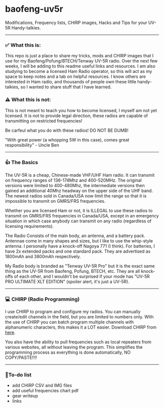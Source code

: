 # baofeng-uv5r

Modifications, Frequency lists, CHIRP images, Hacks and Tips for your UV-5R Handy-talkies.

---

### ✅ What this is:
This repo is just a place to share my tricks, mods and CHIRP images that I use for my Baofeng/Pofung/BTECH/Tenway UV-5R radio.
Over the next few weeks, I will be adding to this readme useful links and resources.
I am also studying to become a licensed Ham Radio operator, so this will act as my space to keep notes and a tab on helpful resources.
I know others are interested in Ham radio, and thousands of people own these little handy-talkies, so I wanted to share stuff that I have learned.


### ⚠ What this is not:
This is not meant to teach you how to become licensed, I myself am not yet licensed. 
It is not to provide legal direction, these radios are capable of transmitting on restricted frequencies!

Be carfeul what you do with these radios! DO NOT BE DUMB!

"With great power (a whopping 5W in this case), comes great responsibility" - Uncle Ben

---


### 👍 The Basics
The UV-5R is a cheap, Chinese-made VHF/UHF Ham radio.
It can transmit on frequency ranges of 136-174Mhz and 400-520MHz.
The original versions were limited to 400-480Mhz, the intermediate versions then gained an additional 40Mhz headway on the upper side of the UHF band. The newest radios sold in Canada/USA now limit the range so that it is impossible to transmit on GMRS/FRS frequencies. 

Whether you are licensed Ham or not, it is ILLEGAL to use these radios to transmit on GMRS/FRS frequencies in Canada/USA, except in an emergency situation in which case anybody can transmit on any radio (regardless of licensing requirements).

The Radio Consists of the main body, an antenna, and a battery pack.
Antennae come in many shapes and sizes, but I like to use the whip-style antenna. I personally have a knock-off Nagoya 771 (I think).
For batteries, I have 2x extended packs and one standard pack. They are advertised as 1800mAh and 3800mAh respectively.

My Radio body is branded as "Tenway UV-5R Pro" but it is the exact same thing as the UV-5R from Baofeng, Pofung, BTECH, etc.
They are all knock-offs of each other, and I wouldn't be surprised if your mode has "UV-5R PRO ULTIMATE XLT EDITION" (spoiler alert, it's just a UV-5R).

---


### 💻 CHIRP (Radio Programming)
I use CHIRP to program and configure my radios. You can manually create/edit channels in the field, but you are limited to numbers only.
With the use of CHIRP you can batch program multiple channels with alphanumeric characters, this makes it a LOT easier.
Download CHIRP from [here](https://chirp.danplanet.com/projects/chirp/wiki/Download).

You also have the ability to pull frequencies such as local repeaters from various websites, all without leaving the program. This simplifies the programming process as everything is done automatically, NO COPY/PASTE!!!!

---


### 📃To-do list
- add CHIRP CSV and IMG files
- add useful frequencies chart pdf
- gear writeup
- links
